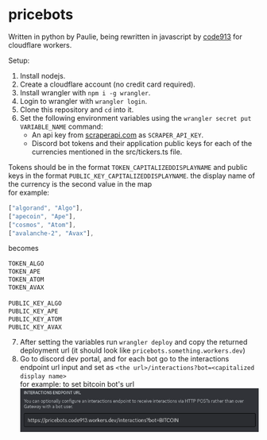 # pricebots
Written in python by Paulie, being rewritten in javascript by [code913](https://code913.devpage.me) for cloudflare workers.

Setup:
1. Install nodejs.
2. Create a cloudflare account (no credit card required).
3. Install wrangler with `npm i -g wrangler`.
4. Login to wrangler with `wrangler login`.
5. Clone this repository and `cd` into it.
6. Set the following environment variables using the `wrangler secret put VARIABLE_NAME` command:
    - An api key from [scraperapi.com](https://scraperapi.com) as `SCRAPER_API_KEY`.
    - Discord bot tokens and their application public keys for each of the currencies mentioned in the src/tickers.ts file.

Tokens should be in the format `TOKEN_CAPITALIZEDDISPLAYNAME` and public keys in the format `PUBLIC_KEY_CAPITALIZEDDISPLAYNAME`. the display name of the currency is the second value in the map  
for example:
```ts
["algorand", "Algo"],
["apecoin", "Ape"],
["cosmos", "Atom"],
["avalanche-2", "Avax"],
```
becomes
```
TOKEN_ALGO
TOKEN_APE
TOKEN_ATOM
TOKEN_AVAX

PUBLIC_KEY_ALGO
PUBLIC_KEY_APE
PUBLIC_KEY_ATOM
PUBLIC_KEY_AVAX
```
7. After setting the variables run `wrangler deploy` and copy the returned deployment url (it should look like `pricebots.something.workers.dev`)
8. Go to discord dev portal, and for each bot go to the interactions endpoint url input and set as `<the url>/interactions?bot=<capitalized display name>`  
  for example: to set bitcoin bot's url  
  ![screenshot of dev portal](./interactions.png)
